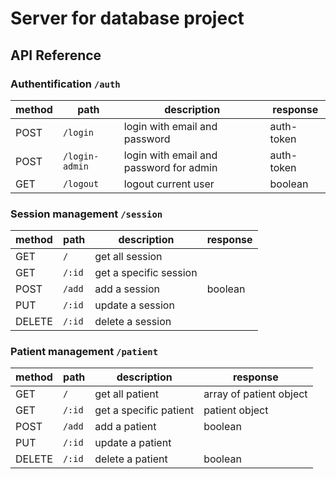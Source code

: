 # Server for database project

## API Reference

### Authentification `/auth`

| method | path           | description                             | response   |
| ------ | -------------- | --------------------------------------- | ---------- |
| POST   | `/login`       | login with email and password           | auth-token |
| POST   | `/login-admin` | login with email and password for admin | auth-token |
| GET    | `/logout`      | logout current user                     | boolean    |

### Session management `/session`

| method | path   | description            | response |
| ------ | ------ | ---------------------- | -------- |
| GET    | `/`    | get all session        |          |
| GET    | `/:id` | get a specific session |          |
| POST   | `/add` | add a session          | boolean  |
| PUT    | `/:id` | update a session       |          |
| DELETE | `/:id` | delete a session       |          |

### Patient management `/patient`

| method | path   | description            | response                |
| ------ | ------ | ---------------------- | ----------------------- |
| GET    | `/`    | get all patient        | array of patient object |
| GET    | `/:id` | get a specific patient | patient object          |
| POST   | `/add` | add a patient          | boolean                 |
| PUT    | `/:id` | update a patient       |                         |
| DELETE | `/:id` | delete a patient       | boolean                 |
